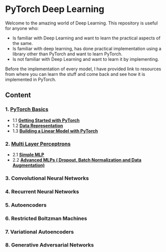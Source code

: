 # PyTorch Deep Learning

Welcome to the amazing world of Deep Learning. This repository is useful for anyone who:

  * Is familiar with Deep Learning and want to learn the practical aspects of the same.
  * Is familiar with deep learning, has done practical implementation using a library other than PyTorch and want to learn PyTorch.
  * Is not familiar with Deep Learning and want to learn it by implementing.

Before the implementation of every model, I have provided link to resources from where you can learn the stuff and come back and see how it is implemented in PyTorch.

## Content

### 1. [PyTorch Basics](https://github.com/HaroonAnsari/PyTorch-Deep-Learning/tree/master/1.%20Pytorch%20Basics)
  * 1.1  [**Getting Started with PyTorch**](https://github.com/HaroonAnsari/PyTorch-Deep-Learning/blob/master/1.%20Pytorch%20Basics/1.%20Getting_Started_with_Pytorch.ipynb)
  * 1.2  [**Data Representation**](https://github.com/HaroonAnsari/PyTorch-Deep-Learning/blob/master/1.%20Pytorch%20Basics/2.%20Data_Representation.ipynb)
  * 1.3  [**Building a Linear Model with PyTorch**](https://github.com/HaroonAnsari/PyTorch-Deep-Learning/blob/master/1.%20Pytorch%20Basics/3.%20Building_a_Linear_Model_with_Pytorch.ipynb)
### 2. [Multi Layer Perceptrons](https://github.com/HaroonAnsari/PyTorch-Deep-Learning/tree/master/2.%20Multi%20Layer%20Perceptrons)
  * 2.1 [**Simple MLP**](https://github.com/HaroonAnsari/PyTorch-Deep-Learning/blob/master/2.%20Multi%20Layer%20Perceptrons/1.%20Simple_MLP.ipynb)
  * 2.2 [**Advanced MLPs ( Dropout, Batch Normalization and Data Augmentation)**](https://github.com/HaroonAnsari/PyTorch-Deep-Learning/blob/master/2.%20Multi%20Layer%20Perceptrons/2.%20Advanced_MLPs.ipynb)
### 3. Convolutional Neural Networks
### 4. Recurrent Neural Networks
### 5. Autoencoders
### 6. Restricted  Boltzman Machines
### 7. Variational Autoencoders
### 8. Generative Adversarial Networks
